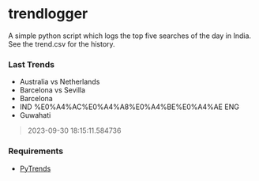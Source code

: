 # trendlogger
A simple python script which logs the top five searches of the day in India.<br>See the trend.csv for the history.<br>

<!-- Last Trends -->
### Last Trends
* Australia vs Netherlands
* Barcelona vs Sevilla
* Barcelona
* IND %E0%A4%AC%E0%A4%A8%E0%A4%BE%E0%A4%AE ENG
* Guwahati
> 2023-09-30 18:15:11.584736

<!-- Requirements -->
### Requirements
* [PyTrends](https://github.com/dreyco676/pytrends)
